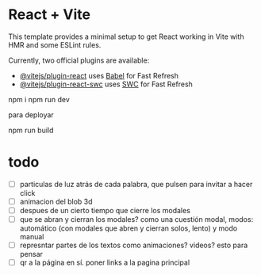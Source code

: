 # React + Vite

This template provides a minimal setup to get React working in Vite with HMR and some ESLint rules.

Currently, two official plugins are available:

- [@vitejs/plugin-react](https://github.com/vitejs/vite-plugin-react/blob/main/packages/plugin-react/README.md) uses [Babel](https://babeljs.io/) for Fast Refresh
- [@vitejs/plugin-react-swc](https://github.com/vitejs/vite-plugin-react-swc) uses [SWC](https://swc.rs/) for Fast Refresh




npm i
npm run dev

para deployar

npm run build



# todo


- [ ] particulas de luz atrás de cada palabra, que pulsen para invitar a hacer click
- [ ] animacion del blob 3d 
- [ ] despues de un cierto tiempo que cierre los modales
- [ ] que se abran y cierran los modales? como una cuestión modal, modos: automático (con modales que abren y cierran solos, lento) y modo manual
- [ ] represntar partes de los textos como animaciones? videos? esto para pensar
- [ ] qr a la página en sí. poner links a la pagina principal
